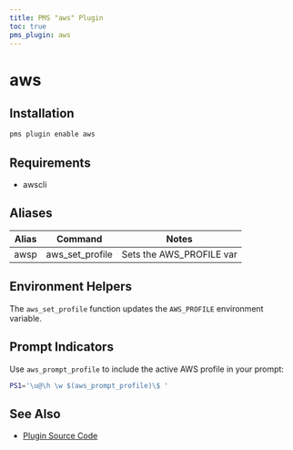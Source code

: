 ```yaml
---
title: PMS "aws" Plugin
toc: true
pms_plugin: aws
---
```


# aws

## Installation

```sh
pms plugin enable aws
```

## Requirements

* awscli

## Aliases

| Alias | Command         | Notes                    |
| ----- | --------------- | ------------------------ |
| awsp  | aws_set_profile | Sets the AWS_PROFILE var |

## Environment Helpers

The `aws_set_profile` function updates the `AWS_PROFILE` environment variable.

## Prompt Indicators

Use `aws_prompt_profile` to include the active AWS profile in your prompt:

```sh
PS1='\u@\h \w $(aws_prompt_profile)\$ '
```

## See Also

* [Plugin Source Code](https://github.com/JoshuaEstes/pms/tree/main/plugins/aws)
